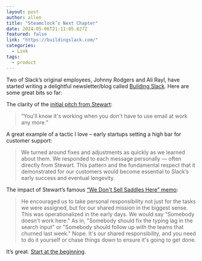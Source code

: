 ```yaml
---
layout: post
author: allen
title: "Steamclock’s Next Chapter"
date: 2024-05-06T21:11:05.627Z
featured: false
link: "https://buildingslack.com/"
categories:
  - Link
tags:
  - product
---
```


Two of Slack’s original employees, Johnny Rodgers and Ali Rayl, have started writing a delightful newsletter/blog called [Building Slack](https://buildingslack.com/). Here are some great bits so far:

The clarity of the [initial pitch from Stewart](https://buildingslack.com/day-1/):

> “You'll know it's working when you don't have to use email at work any more.”

A great example of a tactic I love – early startups setting a high bar for customer support:

> We turned around fixes and adjustments as quickly as we learned about them. We responded to each message personally — often directly from Stewart. This pattern and the fundamental respect that it demonstrated for our customers would become essential to Slack’s early success and eventual longevity.

The impact of Stewart’s famous [“We Don't Sell Saddles Here” memo](https://buildingslack.com/you-asked/):

> He encouraged us to take personal responsibility not just for the tasks we were assigned, but for our shared mission in the biggest sense. This was operationalized in the early days. We would say "Somebody doesn't work here." As in, "Somebody should fix the typing lag in the search input" or "Somebody should follow up with the teams that churned last week." Nope. It's our shared responsibility, and you need to do it yourself or chase things down to ensure it's going to get done.

It’s great. [Start at the beginning](https://buildingslack.com/stories-worth-telling/).